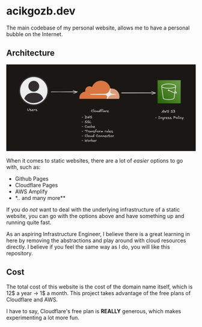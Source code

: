 # acikgozb.dev

The main codebase of my personal website, allows me to have a personal bubble on the Internet.

## Architecture

![architecture](./readme-assets/architecture.png)

When it comes to static websites, there are a lot of _easier_ options to go with, such as:

- Github Pages
- Cloudflare Pages
- AWS Amplify
- \*.. and many more\*\*

If you do _not_ want to deal with the underlying infrastructure of a static website, you can go with the options above and have something up and running quite fast.

As an aspiring Infrastructure Engineer, I believe there is a great learning in here by removing the abstractions and play around with cloud resources directly.
I believe if you feel the same way as I do, you will like this repository.

## Cost

The total cost of this website is the cost of the domain name itself, which is 12$ a year -> 1$ a month.
This project takes advantage of the free plans of Cloudflare and AWS.

I have to say, Cloudflare's free plan is **REALLY** generous, which makes experimenting a lot more fun.
